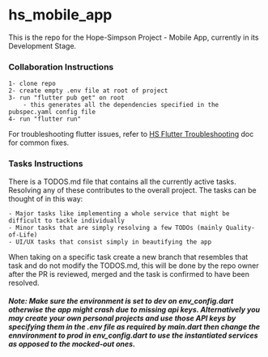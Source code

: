 # hs_mobile_app

This is the repo for the Hope-Simpson Project - Mobile App, currently in its Development Stage.

### Collaboration Instructions

    1- clone repo
    2- create empty .env file at root of project
    3- run "flutter pub get" on root
        - this generates all the dependencies specified in the pubspec.yaml config file
    4- run "flutter run"

For troubleshooting flutter issues, refer to [HS Flutter Troubleshooting](https://docs.google.com/document/d/1Bdah90lWtwheIvpTdMsPocU9a7aTRLC0SzPoEC2_Ycc/edit?usp=sharing) doc for common fixes. 

### Tasks Instructions
There is a TODOS.md file that contains all the currently active tasks. Resolving any of these contributes to the overall project. The tasks can be thought of in this way:

    - Major tasks like implementing a whole service that might be difficult to tackle individually
    - Minor tasks that are simply resolving a few TODOs (mainly Quality-of-Life)
    - UI/UX tasks that consist simply in beautifying the app

When taking on a specific task create a new branch that resembles that task and do not modify the TODOS.md, this will be done by the repo owner after the PR is reviewed, merged and the task is confirmed to have been resolved.

##### Note: Make sure the environment is set to *dev* on *env_config.dart* otherwise the app might crash due to missing api keys. Alternatively you may create your own personal projects and use those API keys by specifying them in the *.env* file as required by *main.dart* then change the ennvironment to *prod* in *env_config.dart* to use the instantiated services as opposed to the mocked-out ones.
